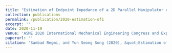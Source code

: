 ```yaml
---
title: "Estimation of Endpoint Impedance of a 2D Parallel Manipulator using Numerical Simulation Experiment"
collection: publications
permalink: /publication/2020-estimation-of1
excerpt: ''
date: 2020-11-19
venue: 'ASME 2020 International Mechanical Engineering Congress and Exposition'
paperurl: ''
citation: 'Sambad Regmi, and Yun Seong Song (2020), &quot;Estimation of Endpoint Impedance of a 2D Parallel Manipulator using Numerical Simulation Experiment &quot; <i>In Proceedings of the ASME 2020 International Mechanical Engineering Congress and Exposition, Portland, OR. </i>'
---
```

